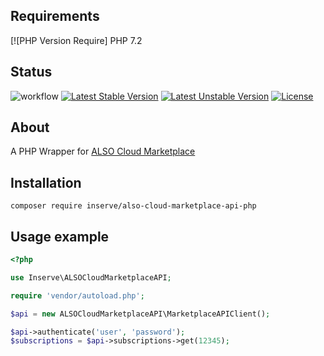 ## Requirements
[![PHP Version Require] PHP 7.2

## Status

![workflow](https://github.com/inserveit/also-cloud-marketplace-api-php/actions/workflows/build-actions.yml/badge.svg)
[![Latest Stable Version](https://poser.pugx.org/inserve/also-cloud-marketplace-api-php/v)](https://packagist.org/packages/inserve/also-cloud-marketplace-api-php)
[![Latest Unstable Version](https://poser.pugx.org/inserve/also-cloud-marketplace-api-php/v/unstable)](https://packagist.org/packages/inserve/also-cloud-marketplace-api-php)
[![License](https://poser.pugx.org/inserve/also-cloud-marketplace-api-php/license)](https://packagist.org/packages/inserve/also-cloud-marketplace-api-php)

## About
A PHP Wrapper for [ALSO Cloud Marketplace](https://app.swaggerhub.com/apis/Marketplace_SimpleAPI/Marketplace_SimpleAPI/1.0.0#/)

## Installation
`composer require inserve/also-cloud-marketplace-api-php`

## Usage example


```php
<?php

use Inserve\ALSOCloudMarketplaceAPI;

require 'vendor/autoload.php';

$api = new ALSOCloudMarketplaceAPI\MarketplaceAPIClient();

$api->authenticate('user', 'password');
$subscriptions = $api->subscriptions->get(12345);

```
